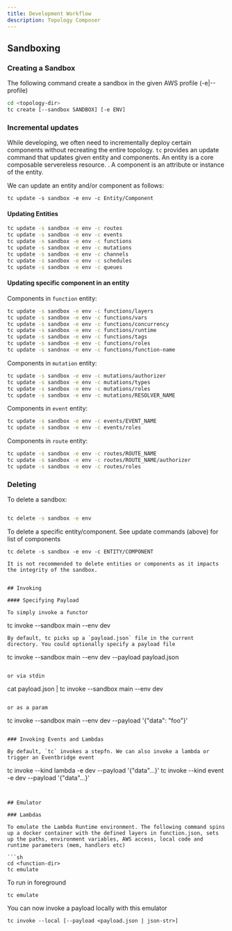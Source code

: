```yaml
---
title: Development Workflow
description: Topology Composer
---
```


## Sandboxing

### Creating a Sandbox

The following command create a sandbox in the given AWS profile (-e|--profile)

```sh
cd <topology-dir>
tc create [--sandbox SANDBOX] [-e ENV]
```

### Incremental updates

While developing, we often need to incrementally deploy certain components without recreating the entire topology. `tc` provides an update command that updates given entity and components.
An entity is a core composable servereless resource. . A component is an attribute or instance of the entity.


We can update an entity and/or component as follows:

```
tc update -s sandbox -e env -c Entity/Component

```

#### Updating Entities


```sh
tc update -s sandbox -e env -c routes
tc update -s sandbox -e env -c events
tc update -s sandbox -e env -c functions
tc update -s sandbox -e env -c mutations
tc update -s sandbox -e env -c channels
tc update -s sandbox -e env -c schedules
tc update -s sandbox -e env -c queues
```

#### Updating specific component in an entity

Components in `function` entity:

```sh
tc update -s sandbox -e env -c functions/layers
tc update -s sandbox -e env -c functions/vars
tc update -s sandbox -e env -c functions/concurrency
tc update -s sandbox -e env -c functions/runtime
tc update -s sandbox -e env -c functions/tags
tc update -s sandbox -e env -c functions/roles
tc update -s sandnox -e env -c functions/function-name
```

Components in `mutation` entity:

```sh
tc update -s sandbox -e env -c mutations/authorizer
tc update -s sandbox -e env -c mutations/types
tc update -s sandbox -e env -c mutations/roles
tc update -s sandbox -e env -c mutations/RESOLVER_NAME
```

Components in `event` entity:

```sh
tc update -s sandbox -e env -c events/EVENT_NAME
tc update -s sandbox -e env -c events/roles
```

Components in `route` entity:

```sh
tc update -s sandbox -e env -c routes/ROUTE_NAME
tc update -s sandbox -e env -c routes/ROUTE_NAME/authorizer
tc update -s sandbox -e env -c routes/roles
```

### Deleting

To delete a sandbox:

```sh

tc delete -s sandbox -e env
```

To delete a specific entity/component. See update commands (above) for list of components

```
tc delete -s sandbox -e env -c ENTITY/COMPONENT
```

```admonish info
It is not recommended to delete entities or components as it impacts the integrity of the sandbox.


## Invoking

#### Specifying Payload

To simply invoke a functor

```
tc invoke --sandbox main --env dev
```
By default, tc picks up a `payload.json` file in the current directory. You could optionally specify a payload file

```
tc invoke --sandbox main --env dev --payload payload.json
```

or via stdin
```
cat payload.json | tc invoke --sandbox main --env dev
```

or as a param
```
tc invoke --sandbox main --env dev --payload '{"data": "foo"}'
```

### Invoking Events and Lambdas

By default, `tc` invokes a stepfn. We can also invoke a lambda or trigger an Eventbridge event

```
tc invoke --kind lambda -e dev --payload '{"data"...}'
tc invoke --kind event -e dev --payload '{"data"...}'
```


## Emulator

### Lambdas

To emulate the Lambda Runtime environment. The following command spins up a docker container with the defined layers in function.json, sets up the paths, environment variables, AWS access, local code and runtime parameters (mem, handlers etc)

```sh
cd <function-dir>
tc emulate
```

To run in foreground

```
tc emulate
```

You can now invoke a payload locally with this emulator

```
tc invoke --local [--payload <payload.json | json-str>]
```
